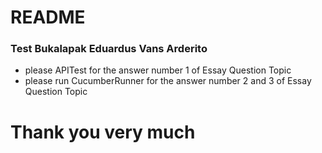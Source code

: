 # README

### Test Bukalapak Eduardus Vans Arderito

* please APITest for the answer number 1 of Essay Question Topic
* please run CucumberRunner for the answer number 2 and 3 of Essay Question Topic

# Thank you very much

